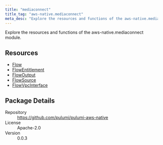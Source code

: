 ```yaml
---
title: "mediaconnect"
title_tag: "aws-native.mediaconnect"
meta_desc: "Explore the resources and functions of the aws-native.mediaconnect module."
---
```


<!-- WARNING: this file was generated by Pulumi Docs Generator. -->
<!-- Do not edit by hand unless you're certain you know what you are doing! -->

Explore the resources and functions of the aws-native.mediaconnect module.

<h2 id="resources">Resources</h2>
<ul class="api">
    <li><a href="flow" title="Flow"><span class="symbol resource"></span>Flow</a></li>
    <li><a href="flowentitlement" title="FlowEntitlement"><span class="symbol resource"></span>FlowEntitlement</a></li>
    <li><a href="flowoutput" title="FlowOutput"><span class="symbol resource"></span>FlowOutput</a></li>
    <li><a href="flowsource" title="FlowSource"><span class="symbol resource"></span>FlowSource</a></li>
    <li><a href="flowvpcinterface" title="FlowVpcInterface"><span class="symbol resource"></span>FlowVpcInterface</a></li>
</ul>

<h2 id="package-details">Package Details</h2>
<dl class="package-details">
	<dt>Repository</dt>
	<dd><a href="https://github.com/pulumi/pulumi-aws-native">https://github.com/pulumi/pulumi-aws-native</a></dd>
	<dt>License</dt>
	<dd>Apache-2.0</dd>
	<dt>Version</dt>
	<dd>0.0.3</dd>
</dl>

